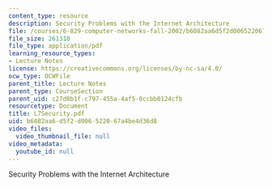 ```yaml
---
content_type: resource
description: Security Problems with the Internet Architecture
file: /courses/6-829-computer-networks-fall-2002/b6082aa6d5f2d006522067a4be4d36d8_L7Security.pdf
file_size: 261310
file_type: application/pdf
learning_resource_types:
- Lecture Notes
license: https://creativecommons.org/licenses/by-nc-sa/4.0/
ocw_type: OCWFile
parent_title: Lecture Notes
parent_type: CourseSection
parent_uid: c27d8b1f-c797-455a-4af5-0ccbb0124cfb
resourcetype: Document
title: L7Security.pdf
uid: b6082aa6-d5f2-d006-5220-67a4be4d36d8
video_files:
  video_thumbnail_file: null
video_metadata:
  youtube_id: null
---
```

Security Problems with the Internet Architecture